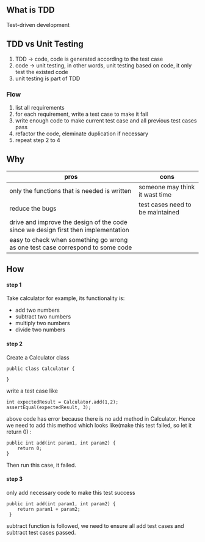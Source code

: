 ## What is TDD
Test-driven development

## TDD vs Unit Testing
1. TDD -> code, code is generated according to the test case
2. code -> unit testing, in other words, unit testing based on code, it only test the existed code
3. unit testing is part of TDD

### Flow
1. list all requirements
2. for each requirement, write a test case to make it fail
3. write enough code to make current test case and all previous test cases pass
4. refactor the code, eleminate duplication if necessary
5. repeat step 2 to 4

## Why
|    pros    |  cons    |
|------------|----------|
|only the functions that is needed is written| someone may think it wast time|
|reduce the bugs|test cases need to be maintained|
|drive and improve the design of the code since we design first then implementation|
|easy to check when something go wrong as one test case correspond to some code|


## How
#### step 1
Take calculator for example, its functionality is:
- add two numbers
- subtract two numbers
- multiply two numbers
- divide two numbers

#### step 2
Create a Calculator class
```
public Class Calculator {

}
```
write a test case like
```
int expectedResult = Calculator.add(1,2);
assertEqual(expectedResult, 3);
```
above code has error because there is no add method in Calculator.
Hence we need to add this method which looks like(make this test failed, so let it return 0) :
```
public int add(int param1, int param2) {
    return 0;
}
```
Then run this case, it failed.

#### step 3
only add necessary code to make this test success
```
public int add(int param1, int param2) {
    return param1 + param2;
 }
 ```
 
 subtract function is followed, we need to ensure all add test cases and subtract test cases passed.

